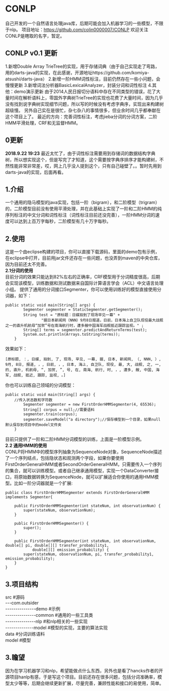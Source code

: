 # CONLP
自己开发的一个自然语言处理java库，后期可能会加入机器学习的一些模型，不限于nlp。
项目地址：https://github.com/colin0000007/CONLP
欢迎关注
CONLP是瞎取的名字，暂定。  
## CONLP v0.1 更新
1.新增Double Array TrieTree的实现，用于存储词典（由于自己实现走了弯路，用的darts-java的实现，在此感谢，开源地址https://github.com/komiya-atsushi/darts-java）
2.新增一阶HMM词性标注，目前仍然存在一些小问题，会慢慢更新
3.新增词法分析器BasicLexicalAnalyzer，封装分词和词性标注
4.其他：demo演示更新
由于2014人民日报切分语料中存在不同类型的错误，花了大量时间在解析语料上，零国外字典树TrieTree的实现也花费了大量时间，因为几乎没有找到说字典树实现细节问题，所以写的时候没有考虑字典序，实现出来构建树超级慢。
另外自己实在是很忙，杂七杂八的事情很多，但业余时间几乎都奉献在这个项目上了。
最近的方向：完善词性标注，考虑jieba分词的分词方案，二阶HMM平滑处理，CRF和无监督HMM。
## 0更新
**2018.9.22 19:23**
最近太忙了，由于词性标注需要用到存储词的数据结构字典树，所以想实现这个，但是写完了才知道，这个需要按字典序排序才能构建树，不然性能非常非常差，哎，网上几乎没人提到这个，只有自己碰壁了。。暂时先用到darts-java的实现，后面再看。


1.介绍
----
一个通用的隐马模型的java实现，包括一阶（bigram），和二阶模型（trigram）的，二阶模型目前没有使用平滑处理，并在此基础上实现了一阶和二阶HMM的纯序列标注的中文分词和词性标注（词性标注目前还没完善），一阶HMM分词的速度可以达到上百万字每秒，二阶模型有几十万字每秒。
   
2.使用
----
这是一个由eclipse构建的项目，你可以直接下载源码，里面的demo包有示例，在eclipse中打开，目前用jar文件还存在一些问题，也没弄到maven的中央仓库，因为目前还太不完善。  
**2.1分词的使用**  
目前分词的效果只能达到82%左右的正确率，CRF模型用于分词精度很高，后期会实现该模型，训练数据和测试数据来自国际计算语言学会（ACL）中文语言处理小组。
提供了通用的分词接口Segmenter，你可以使用训练好的模型直接使用分词器，如下：

    public static void main(String[] args) {
    		Segmenter segmenter = StaticSegmenter.getSegmenter();
    		String test = "原标题：日媒拍到了现场罕见一幕" + 
    				"据日本新闻网（NNN）9月8日报道，日前，日本海上自卫队现役最大战舰之一的直升机航母“加贺”号在南海航行时，遭多艘中国海军战舰抵近跟踪监视。" ; 
    		String[] terms = segmenter.predictAndReturnTerms(test);
    		System.out.println(Arrays.toString(terms));
    	}
效果如下：

    [原标题, ：, 日媒, 拍到, 了, 现场, 罕见, 一幕, 据, 日本, 新闻网, （, NNN, ）, 9月, 8日, 报道, ，, 日前, ，, 日本, 海上, 自卫队, 现役, 最, 大, 战舰, 之, 一, 的, 直升, 机航母, “, 加贺, ”, 号, 在, 南海, 航行, 时, ，, 遭多, 艘, 中国, 海军, 战舰, 抵近, 跟踪, 监视, 。]
你也可以训练自己领域的分词模型：

    public static void main(String[] args) {
        //传入状态数和字符数
    		Segmenter segmenter = new FirstOrderHMMSegmenter(4, 65536);
    		String[] corpus = null;//需要语料
    		segmenter.train(corpus);
    		segmenter.saveModel("a directory");//保存模型到一个目录，如果null默认保存到项目中的model文件夹
    	}
目前只提供了一阶和二阶HMM分词模型的训练，上面是一阶模型示例。  
**2.2 通用HMM的使用**  
CONLP将HMM中的模型序列抽象为SequenceNode对象，SequenceNode描述了一个序列结点，包括隐状态和观测两个字段，如果你要使用FirstOrderGeneralHMM或者SecondOrderGeneralHMM，只需要传入一个序列的集合，就可以训练模型。或者自己继承通用模型，实现一个DataConverter接口，将原始数据转换为SequenceNode，就可以扩展适合你使用的通用HMM模型。比如一阶分词器就是一个扩展:

    public class FirstOrderHMMSegmenter extends FirstOrderGeneralHMM implements Segmenter{
    
    	public FirstOrderHMMSegmenter(int stateNum, int observationNum) {
    		super(stateNum, observationNum);
    	}
    	
    	public FirstOrderHMMSegmenter() {
    		super();
    	}
    
    	public FirstOrderHMMSegmenter(int stateNum, int observationNum, double[] pi, double[][] transfer_probability1,
    			double[][] emission_probability) {
    		super(stateNum, observationNum, pi, transfer_probability1, emission_probability);
    	}
    }
    
   
3.项目结构
------
src #源码  
---com.outsider   
---------------demo #示例    
---------------common #通用的一些工具类   
---------------nlp #和nlp相关的一些实现   
--------------model #模型的实现，主要的算法实现   
data #分词训练语料   
model #模型  
    
3.瞻望
----

因为在学习机器学习和nlp，希望能做点什么东西，另外也是看了hancks作者的开源项目hanlp有感，于是写这个项目。目前还存在很多问题，包括分词准确率，模型太少等等，后期会继续更新扩展，尽量完善，兼顾性能和接口的易使用，简单。



